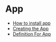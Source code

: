 # App

- [How to install app](https://docs.decentranetwork.org/apps/embedded/how_to_install_app.html)
- [Creating the App](https://docs.decentranetwork.org/apps/embedded/creating_a_app.html)
- [Definition For App](https://docs.decentranetwork.org/apps/embedded/definition_for_app.html)
